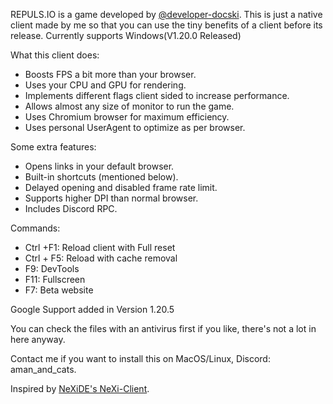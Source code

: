 REPULS.IO is a game developed by [@developer-docski](https://github.com/tahirG?tab=sponsoring). This is just a native client made by me so that you can use the tiny benefits of a client before its release. Currently supports Windows(V1.20.0 Released)

What this client does:
- Boosts FPS a bit more than your browser.
- Uses your CPU and GPU for rendering.
- Implements different flags client sided to increase performance.
- Allows almost any size of monitor to run the game.
- Uses Chromium browser for maximum efficiency.
- Uses personal UserAgent to optimize as per browser.

Some extra features:
- Opens links in your default browser.
- Built-in shortcuts (mentioned below).
- Delayed opening and disabled frame rate limit.
- Supports higher DPI than normal browser.
- Includes Discord RPC.
  
Commands:
- Ctrl +F1: Reload client with Full reset
- Ctrl + F5: Reload with cache removal
- F9: DevTools
- F11: Fullscreen
- F7: Beta website

Google Support added in Version 1.20.5

You can check the files with an antivirus first if you like, there's not a lot in here anyway.

Contact me if you want to install this on MacOS/Linux, Discord: aman_and_cats.

Inspired by [NeXiDE's NeXi-Client](https://github.com/NeXi-Client/NeXi-Client).
